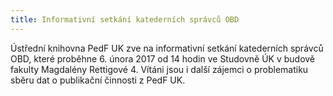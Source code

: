```yaml
---
title: Informativní setkání katederních správců OBD
---
```


Ústřední knihovna PedF UK zve na informativní setkání katederních správců OBD,
které proběhne 6. února 2017 od 14 hodin ve Studovně ÚK v budově fakulty
Magdalény Rettigové 4. Vítáni jsou i další zájemci o problematiku sběru dat o
publikační činnosti z PedF UK.
